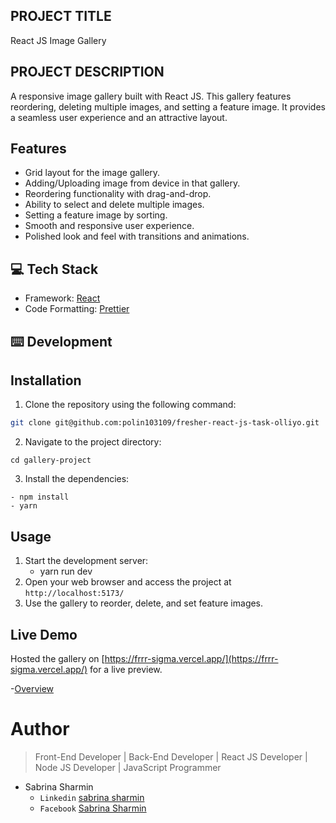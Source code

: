 ## PROJECT TITLE

React JS Image Gallery

## PROJECT DESCRIPTION

A responsive image gallery built with React JS. This gallery features reordering, deleting multiple images, and setting a feature image. It provides a seamless user experience and an attractive layout.

## Features

- Grid layout for the image gallery.
- Adding/Uploading image from device in that gallery.
- Reordering functionality with drag-and-drop.
- Ability to select and delete multiple images.
- Setting a feature image by sorting.
- Smooth and responsive user experience.
- Polished look and feel with transitions and animations.

## 💻 Tech Stack

- Framework: [React](https://legacy.reactjs.org/docs/getting-started.html)
- Code Formatting: [Prettier](https://prettier.io/)

## ⌨️ Development

## Installation

1. Clone the repository using the following command:

```bash
git clone git@github.com:polin103109/fresher-react-js-task-olliyo.git
```

2. Navigate to the project directory:

```
cd gallery-project
```

3. Install the dependencies:

```
- npm install
- yarn
```

## Usage

1. Start the development server:
   - yarn run dev
2. Open your web browser and access the project at `http://localhost:5173/`
3. Use the gallery to reorder, delete, and set feature images.

## Live Demo

Hosted the gallery on [https://frrr-sigma.vercel.app/](https://frrr-sigma.vercel.app/) for a live preview.

-[Overview](src/assets/images/galleryproject.PNG)

# Author

> Front-End Developer | Back-End Developer | React JS Developer | Node JS Developer | JavaScript Programmer

- Sabrina Sharmin
  - `Linkedin` [sabrina sharmin](https://www.linkedin.com/in/sabrina-sharmin-937a441a7/)
  - `Facebook` [Sabrina Sharmin](https://www.facebook.com/sharmin.polin/)
